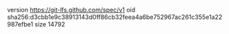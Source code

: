 version https://git-lfs.github.com/spec/v1
oid sha256:d3cbb1e9c38913143d0ff86cb32feea4a6be752967ac261c355e1a22987efbe1
size 14792
